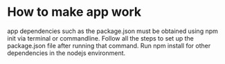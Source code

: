 # How to make app work
app dependencies such as the package.json must be obtained using npm init via terminal or commandline.
Follow all the steps to set up the package.json file after running that command.
Run npm install for other dependencies in the nodejs environment.
